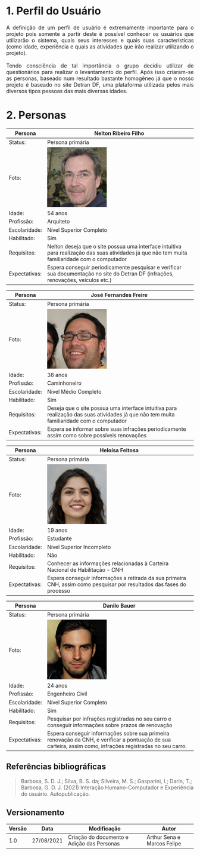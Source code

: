 # 1. Perfil do Usuário

<p style="text-align: justify;">
    A definição de um perfil de usuário é extremamente importante
    para o projeto pois somente a partir deste é possível conhecer os
    usuários que utilizarão o sistema, quais seus interesses e quais suas 
    características (como idade, experiência e quais as atividades
    que irão realizar utilizando o projeto).
    <br/>
    <br/>
    Tendo consciência de tal importância o grupo decidiu utilizar 
    de questionários para realizar o levantamento do perfil. Após
    isso criaram-se as personas, baseado num resultado bastante
    homogêneo já que o nosso projeto é baseado no site Detran DF,
    uma plataforma utilizada pelos mais diversos tipos pessoas
    das mais diversas idades.
</p>

# 2. Personas

| Persona | Nelton Ribeiro Filho |
|--|--|
| Status: | Persona primária |
| Foto: | <img src="/assets/analiseRequisitos/personas/persona1.jpg" alt="Enzo" style="width:160px;"/> |
| Idade: | 54 anos |
| Profissão: | Arquiteto |
| Escolaridade: | Nível Superior Completo |
| Habilitado: | Sim |
| Requisitos: | Nelton deseja que o site possua uma interface intuitiva para realização das suas atividades já que não tem muita familiaridade com o computador |
| Expectativas: | Espera conseguir periodicamente pesquisar e verificar sua documentação no site do Detran DF (infrações, renovações, veículos etc.) |

| Persona | José Fernandes Freire |
|--|--|
| Status: | Persona primária |
| Foto: | <img src="/assets/analiseRequisitos/personas/persona2.jpg" alt="Enzo" style="width:160px;"/> |
| Idade: | 38 anos |
| Profissão: | Caminhoneiro |
| Escolaridade: | Nível Médio Completo |
| Habilitado: | Sim |
| Requisitos: | Deseja que o site possua uma interface intuitiva para realização das suas atividades já que não tem muita familiaridade com o computador  |
| Expectativas: | Espera se informar sobre suas infrações periodicamente assim como sobre possíveis renovações |

| Persona | Heloísa Feitosa |
|--|--|
| Status: | Persona primária |
| Foto: | <img src="/assets/analiseRequisitos/personas/persona3.png" alt="Enzo" style="width:160px;"/> |
| Idade: | 19 anos |
| Profissão: | Estudante |
| Escolaridade: | Nível Superior Incompleto |
| Habilitado: | Não |
| Requisitos: | Conhecer as informações relacionadas à Carteira Nacional de Habilitação - CNH |
| Expectativas: | Espera conseguir informações a retirada da sua primeira CNH, assim como pesquisar por resultados das fases do processo |

| Persona | Danilo Bauer |
|--|--|
| Status: | Persona primária |
| Foto: | <img src="/assets/analiseRequisitos/personas/persona4.png" alt="Enzo" style="width:160px;"/> |
| Idade: | 24 anos |
| Profissão: | Engenheiro Civil |
| Escolaridade: | Nível Superior Completo |
| Habilitado: | Sim |
| Requisitos: | Pesquisar por infrações registradas no seu carro e conseguir informações sobre prazos de renovação  |
| Expectativas: | Espera conseguir informações sobre sua primeira renovação da CNH, e verificar a pontuação de sua carteira, assim como, infrações registradas no seu carro. |

## Referências bibliográficas
> Barbosa, S. D. J.; Silva, B. S. da; Silveira, M. S.; Gasparini, I.; Darin, T.; Barbosa, G. D. J. (2021) Interação Humano-Computador e Experiência do usuário. Autopublicação.

## Versionamento

| Versão | Data | Modificação| Autor |
|--|--|--|--|
| 1.0 | 27/08/2021 | Criação do documento e Adição das Personas | Arthur Sena e Marcos Felipe |